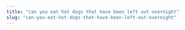 ```yaml
---
title: "can you eat hot dogs that have been left out overnight"
slug: "can-you-eat-hot-dogs-that-have-been-left-out-overnight"
---
```


